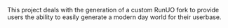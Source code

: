 This project deals with the generation of a custom RunUO fork to provide users the ability to easily generate a modern day world for their userbase.